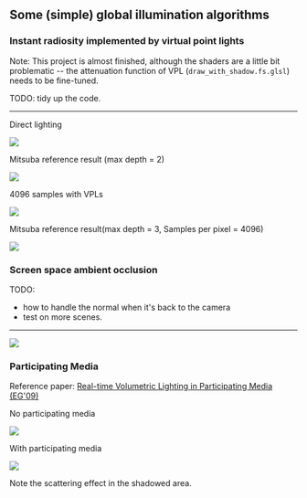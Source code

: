 ## Some (simple) global illumination algorithms

### Instant radiosity implemented by virtual point lights

Note: This project is almost finished, although the shaders are a little bit problematic -- the attenuation function of VPL (`draw_with_shadow.fs.glsl`) needs to be fine-tuned.

TODO: tidy up the code.

-----

Direct lighting

![](results/direct-attenuation.png)

Mitsuba reference result (max depth = 2)

![](results/mitsuba-vpl-depth2.png)

4096 samples with VPLs

![](results/vpl-4096.png)

Mitsuba reference result(max depth = 3, Samples per pixel = 4096)

![](results/mitsuba-vpl-depth3.png)

### Screen space ambient occlusion

TODO: 
* how to handle the normal when it's back to the camera  
* test on more scenes.

-----
![](results/ssao.png)

### Participating Media

Reference paper: [Real-time Volumetric Lighting in Participating Media (EG'09)](http://sirkan.iit.bme.hu/~szirmay/lightshaft.pdf)

No participating media

![](results/no-volume.png)

With participating media

![](results/volume.png)

Note the scattering effect in the shadowed area.